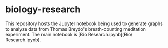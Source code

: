 # biology-research

This repository hosts the Jupyter notebook being used to generate graphs to analyze data from Thomas Breydo's breath-counting meditation experiment. The main notebook is [Bio Research.ipynb](Bio\ Research.ipynb).
